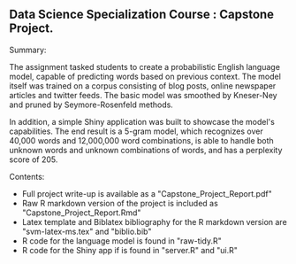 ## Data Science Specialization Course : Capstone Project.
Summary:

The assignment tasked students to create a probabilistic English language model, capable of predicting words based on previous context. The model itself was trained on a corpus consisting of blog posts, online newspaper articles and twitter feeds. The basic model was smoothed by Kneser-Ney and pruned by Seymore-Rosenfeld methods. 

In addition, a simple Shiny application was built to showcase the model's capabilities. The end result is a 5-gram model, which recognizes over 40,000 words and 12,000,000 word combinations, is able to handle both unknown words and unknown combinations of words, and has a perplexity score of 205.

Contents:
* Full project write-up is available as a "Capstone_Project_Report.pdf"
* Raw R markdown version of the project is included as "Capstone_Project_Report.Rmd"
* Latex template and Biblatex bibliography for the R markdown version are "svm-latex-ms.tex" and "biblio.bib"
* R code for the language model is found in "raw-tidy.R"
* R code for the Shiny app if is found in "server.R" and "ui.R"
